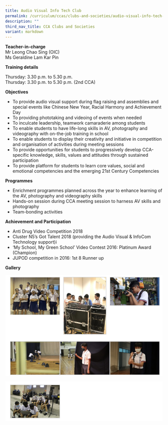 ```yaml
---
title: Audio Visual Info Tech Club
permalink: /curriculum/ccas/clubs-and-societies/audio-visual-info-tech-club/
description: ""
third_nav_title: CCA Clubs and Societies
variant: markdown
---
```

**Teacher-in-charge**  
Mr Leong Chao Sing (OIC)  
Ms Geraldine Lam Kar Pin

**Training details**

Thursday: 3.30 p.m. to 5.30 p.m.  
Thursday: 3.30 p.m. to 5.30 p.m. (2nd&nbsp;CCA)

**Objectives**

*   To provide audio visual support during flag raising and assemblies and special events like Chinese New Year, Racial Harmony and Achievement Day
*   To providing phototaking and videoing of events when needed
*   To inculcate leadership, teamwork camaraderie among students
*   To enable students to have life-long skills in AV, photography and videography with on-the-job training&nbsp;in school
*   To enable students to display their creativity and initiative in competition and organisation of activities during meeting sessions
*   To provide opportunities for students to progressively develop CCA-specific knowledge, skills, values and attitudes through sustained participation
*   To provide platform for students to learn core values, social and emotional competencies and the emerging 21st Century Competencies

**Programmes**

*   Enrichment programmes planned across the year to enhance learning of the AV, photography and videography skills
*   Hands-on session during CCA meeting session to harness AV skills and photography
*   Team-bonding activities

**Achievement and Participation**

*   Anti Drug Video Competition 2018
*   Cluster N5’s Got Talent 2018 (providing the Audio Visual &amp; InfoCom Technology support)i
*   ‘My School, My Green School’ Video Contest 2016: Platinum Award (Champion)
*   JUPOD competition in 2016: 1st&nbsp;8 Runner up

**Gallery**

![Audio Visual Info Tech Club](/images/Audio%20Visual%20Info%20Tech%20Club_1.jpg)

![Audio Visual Info Tech Club](/images/Audio%20Visual%20Info%20Tech%20Club.jpg)